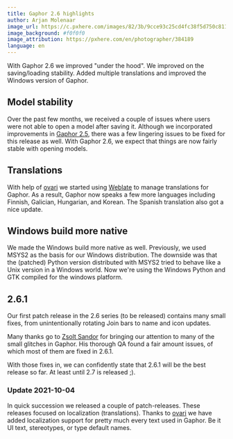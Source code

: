 ```yaml
---
title: Gaphor 2.6 highlights
author: Arjan Molenaar
image_url: https://c.pxhere.com/images/82/3b/9cce93c25cd4fc38f5d750c81198-1419096.jpg!d
image_background: #f0f0f0
image_attribution: https://pxhere.com/en/photographer/384189
language: en
---
```

With Gaphor 2.6 we improved "under the hood". We improved on the saving/loading
stability. Added multiple translations and improved the Windows version of
Gaphor.

<!--break-->

## Model stability

Over the past few months, we received a couple of issues where users were not
able to open a model after saving it. Although we incorporated improvements in
[Gaphor 2.5](/2021/07/02/gaphor-2.5-highlights.html), there was a few lingering
issues to be fixed for this release as well. With Gaphor 2.6, we expect that
things are now fairly stable with opening models.

## Translations

With help of [ovari](https://github.com/ovari) we started using
[Weblate](https://hosted.weblate.org/projects/gaphor/gaphor/) to manage
translations for Gaphor. As a result, Gaphor now speaks a few more languages
including Finnish, Galician, Hungarian, and Korean. The Spanish translation also
got a nice update.

## Windows build more native

We made the Windows build more native as well. Previously, we used MSYS2 as the
basis for our Windows distribution. The downside was that the (patched) Python
version distributed with MSYS2 tried to behave like a Unix version in a Windows
world. Now we're using the Windows Python and GTK compiled for the windows
platform.

## 2.6.1

Our first patch release in the 2.6 series (to be released) contains many small
fixes, from unintentionally rotating Join bars to name and icon updates.

Many thanks go to [Zsolt Sandor](https://github.com/sz332) for bringing our
attention to many of the small glitches in Gaphor. His thorough QA found a fair
amount issues, of which most of them are fixed in 2.6.1.

With those fixes in, we can confidently state that 2.6.1 will be the best
release so far. At least until 2.7 is released ;).

### Update 2021-10-04

In quick succession we released a couple of patch-releases. These releases focused
on localization (translations). Thanks to [ovari](https://github.com/ovari) we have
added localization support for pretty much every text used in Gaphor. Be it UI text, stereotypes, or type default names.
